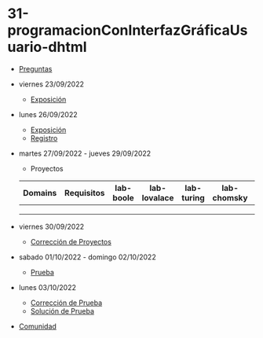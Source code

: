 # 31-programacionConInterfazGráficaUsuario-dhtml

- [Preguntas](https://escuela.it/cursos/curso-recurrencia-desarrollo-software/clase/patron)
- viernes 23/09/2022
  - [Exposición](https://escuela.it/cursos/curso-recurrencia-desarrollo-software/clase/patron)
- lunes 26/09/2022
  - [Exposición](https://escuela.it/cursos/curso-recurrencia-desarrollo-software/clase/patron)
  - [Registro](https://forms.gle/pA2QvsW32P4KtTD77)
- martes 27/09/2022 - jueves 29/09/2022
  - Proyectos
  
  |Domains|Requisitos|lab-boole|lab-lovalace|lab-turing|lab-chomsky|lab-bernersLee|
  |-------|----------|---------|------------|----------|-----------|--------------|
  |       |          |         |            |          |           |              |
  |       |          |         |            |          |           |              |
  |       |          |         |            |          |           |              |
- viernes 30/09/2022
  - [Corrección de Proyectos](https://escuela.it/cursos/curso-recurrencia-desarrollo-software/clase/patron)
- sabado 01/10/2022 - domingo 02/10/2022
  - [Prueba](https://forms.gle/hB9UJoN2PYiexctH8)
- lunes 03/10/2022
  - [Corrección de Prueba](https://escuela.it/cursos/curso-recurrencia-desarrollo-software/clase/patron)
  - [Solución de Prueba](https://docs.google.com/spreadsheets/d/1Uwtqa5VdD5wK2X7eLgkS6_th16aPnsW8pa5Ft2TyLPo/edit#gid=0)
- [Comunidad](https://app.slack.com/client/T02S3KYD464/C02UL8R8QMN)
